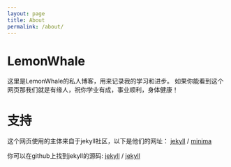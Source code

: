 ```yaml
---
layout: page
title: About
permalink: /about/
---
```

# LemonWhale
这里是LemonWhale的私人博客，用来记录我的学习和进步。
如果你能看到这个网页那我们就是有缘人，祝你学业有成，事业顺利，身体健康！


# 支持
这个网页使用的主体来自于jekyll社区，以下是他们的网址：
[jekyll][jekyll-organization] /
[minima](https://github.com/jekyll/minima)

你可以在github上找到jekyll的源码:
[jekyll][jekyll-organization] /
[jekyll](https://github.com/jekyll/jekyll)


[jekyll-organization]: https://github.com/jekyll

